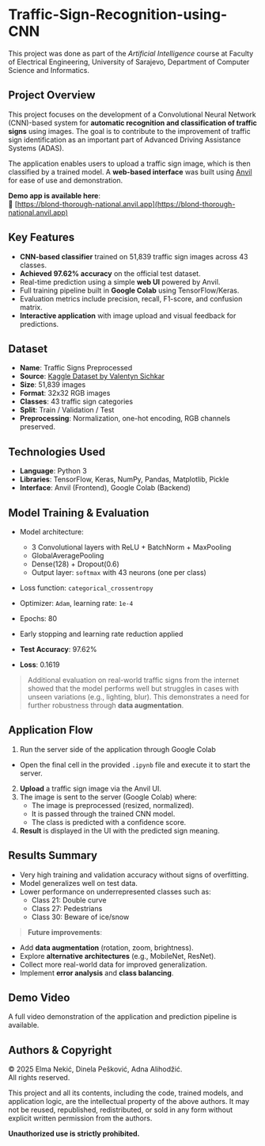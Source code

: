 # Traffic-Sign-Recognition-using-CNN

This project was done as part of the *Artificial Intelligence* course at Faculty of Electrical Engineering, University of Sarajevo, Department of Computer Science and Informatics.

## Project Overview

This project focuses on the development of a Convolutional Neural Network (CNN)-based system for **automatic recognition and classification of traffic signs** using images. The goal is to contribute to the improvement of traffic sign identification as an important part of Advanced Driving Assistance Systems (ADAS).

The application enables users to upload a traffic sign image, which is then classified by a trained model. A **web-based interface** was built using [Anvil](https://anvil.works/) for ease of use and demonstration.

**Demo app is available here**:  
🔗 [https://blond-thorough-national.anvil.app](https://blond-thorough-national.anvil.app)

## Key Features

- **CNN-based classifier** trained on 51,839 traffic sign images across 43 classes.
- **Achieved 97.62% accuracy** on the official test dataset.
- Real-time prediction using a simple **web UI** powered by Anvil.
- Full training pipeline built in **Google Colab** using TensorFlow/Keras.
- Evaluation metrics include precision, recall, F1-score, and confusion matrix.
- **Interactive application** with image upload and visual feedback for predictions.

## Dataset

- **Name**: Traffic Signs Preprocessed  
- **Source**: [Kaggle Dataset by Valentyn Sichkar](https://www.kaggle.com/datasets/valentynsichkar/traffic-signs-preprocessed)  
- **Size**: 51,839 images  
- **Format**: 32x32 RGB images  
- **Classes**: 43 traffic sign categories  
- **Split**: Train / Validation / Test  
- **Preprocessing**: Normalization, one-hot encoding, RGB channels preserved.

## Technologies Used

- **Language**: Python 3  
- **Libraries**: TensorFlow, Keras, NumPy, Pandas, Matplotlib, Pickle  
- **Interface**: Anvil (Frontend), Google Colab (Backend)

## Model Training & Evaluation

- Model architecture:  
  - 3 Convolutional layers with ReLU + BatchNorm + MaxPooling  
  - GlobalAveragePooling  
  - Dense(128) + Dropout(0.6)  
  - Output layer: `softmax` with 43 neurons (one per class)

- Loss function: `categorical_crossentropy`  
- Optimizer: `Adam`, learning rate: `1e-4`  
- Epochs: 80  
- Early stopping and learning rate reduction applied  
- **Test Accuracy**: 97.62%  
- **Loss**: 0.1619

> Additional evaluation on real-world traffic signs from the internet showed that the model performs well but struggles in cases with unseen variations (e.g., lighting, blur). This demonstrates a need for further robustness through **data augmentation**.

## Application Flow

1. Run the server side of the application through Google Colab
- Open the final cell in the provided `.ipynb` file and execute it to start the server.
2.  **Upload** a traffic sign image via the Anvil UI.
3. The image is sent to the server (Google Colab) where:
   - The image is preprocessed (resized, normalized).
   - It is passed through the trained CNN model.
   - The class is predicted with a confidence score.
4. **Result** is displayed in the UI with the predicted sign meaning.

## Results Summary

- Very high training and validation accuracy without signs of overfitting.
- Model generalizes well on test data.
- Lower performance on underrepresented classes such as:
  - Class 21: Double curve
  - Class 27: Pedestrians
  - Class 30: Beware of ice/snow

> **Future improvements**:
- Add **data augmentation** (rotation, zoom, brightness).
- Explore **alternative architectures** (e.g., MobileNet, ResNet).
- Collect more real-world data for improved generalization.
- Implement **error analysis** and **class balancing**.

## Demo Video

A full video demonstration of the application and prediction pipeline is available.

## Authors & Copyright

© 2025 Elma Nekić, Dinela Pešković, Adna Alihodžić.  
All rights reserved.

This project and all its contents, including the code, trained models, and application logic, are the intellectual property of the above authors. It may not be reused, republished, redistributed, or sold in any form without explicit written permission from the authors.

**Unauthorized use is strictly prohibited.**



